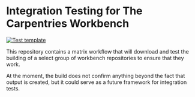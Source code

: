 # Integration Testing for The Carpentries Workbench

[![Test template](https://github.com/zkamvar/workbench-integration-test/actions/workflows/main.yml/badge.svg)](https://github.com/zkamvar/workbench-integration-test/actions/workflows/main.yml)

This repository contains a matrix workflow that will download and test the
building of a select group of workbench repositories to ensure that they work.


At the moment, the build does not confirm anything beyond the fact that output
is created, but it could serve as a future framework for integration tests.
